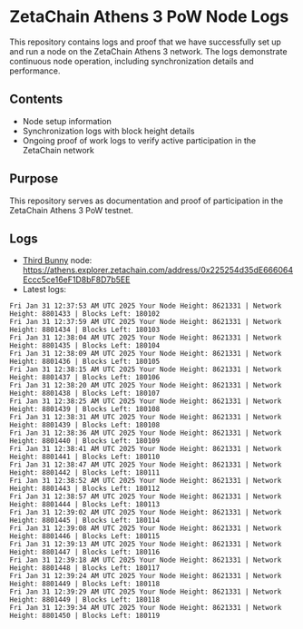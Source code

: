 # ZetaChain Athens 3 PoW Node Logs
This repository contains logs and proof that we have successfully set up and run a node on the ZetaChain Athens 3 network. The logs demonstrate continuous node operation, including synchronization details and performance.

## Contents
- Node setup information
- Synchronization logs with block height details
- Ongoing proof of work logs to verify active participation in the ZetaChain network

## Purpose
This repository serves as documentation and proof of participation in the ZetaChain Athens 3 PoW testnet.

## Logs

- [Third Bunny](https://thirdbunny.xyz/) node: https://athens.explorer.zetachain.com/address/0x225254d35dE666064Eccc5ce16eF1D8bF8D7b5EE
- Latest logs:
```
Fri Jan 31 12:37:53 AM UTC 2025 Your Node Height: 8621331 | Network Height: 8801433 | Blocks Left: 180102
Fri Jan 31 12:37:59 AM UTC 2025 Your Node Height: 8621331 | Network Height: 8801434 | Blocks Left: 180103
Fri Jan 31 12:38:04 AM UTC 2025 Your Node Height: 8621331 | Network Height: 8801435 | Blocks Left: 180104
Fri Jan 31 12:38:09 AM UTC 2025 Your Node Height: 8621331 | Network Height: 8801436 | Blocks Left: 180105
Fri Jan 31 12:38:15 AM UTC 2025 Your Node Height: 8621331 | Network Height: 8801437 | Blocks Left: 180106
Fri Jan 31 12:38:20 AM UTC 2025 Your Node Height: 8621331 | Network Height: 8801438 | Blocks Left: 180107
Fri Jan 31 12:38:25 AM UTC 2025 Your Node Height: 8621331 | Network Height: 8801439 | Blocks Left: 180108
Fri Jan 31 12:38:31 AM UTC 2025 Your Node Height: 8621331 | Network Height: 8801439 | Blocks Left: 180108
Fri Jan 31 12:38:36 AM UTC 2025 Your Node Height: 8621331 | Network Height: 8801440 | Blocks Left: 180109
Fri Jan 31 12:38:41 AM UTC 2025 Your Node Height: 8621331 | Network Height: 8801441 | Blocks Left: 180110
Fri Jan 31 12:38:47 AM UTC 2025 Your Node Height: 8621331 | Network Height: 8801442 | Blocks Left: 180111
Fri Jan 31 12:38:52 AM UTC 2025 Your Node Height: 8621331 | Network Height: 8801443 | Blocks Left: 180112
Fri Jan 31 12:38:57 AM UTC 2025 Your Node Height: 8621331 | Network Height: 8801444 | Blocks Left: 180113
Fri Jan 31 12:39:02 AM UTC 2025 Your Node Height: 8621331 | Network Height: 8801445 | Blocks Left: 180114
Fri Jan 31 12:39:08 AM UTC 2025 Your Node Height: 8621331 | Network Height: 8801446 | Blocks Left: 180115
Fri Jan 31 12:39:13 AM UTC 2025 Your Node Height: 8621331 | Network Height: 8801447 | Blocks Left: 180116
Fri Jan 31 12:39:18 AM UTC 2025 Your Node Height: 8621331 | Network Height: 8801448 | Blocks Left: 180117
Fri Jan 31 12:39:24 AM UTC 2025 Your Node Height: 8621331 | Network Height: 8801449 | Blocks Left: 180118
Fri Jan 31 12:39:29 AM UTC 2025 Your Node Height: 8621331 | Network Height: 8801449 | Blocks Left: 180118
Fri Jan 31 12:39:34 AM UTC 2025 Your Node Height: 8621331 | Network Height: 8801450 | Blocks Left: 180119
```
